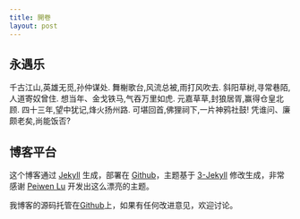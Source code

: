```yaml
---
title: 開卷
layout: post
---
```


## 永遇乐

千古江山,英雄无觅,孙仲谋处.
舞榭歌台,风流总被,雨打风吹去.
斜阳草树,寻常巷陌,人道寄奴曾住.
想当年、金戈铁马,气吞万里如虎.
元嘉草草,封狼居胥,赢得仓皇北顾.
四十三年,望中犹记,烽火扬州路. 
可堪回首,佛狸祠下,一片神鸦社鼓!
凭谁问、廉颇老矣,尚能饭否? 

## 博客平台

这个博客通过 [Jekyll](http://jekyllrb.com/) 生成，部署在 [Github](https://pages.github.com)，主题基于 [3-Jekyll](https://github.com/P233/3-Jekyll) 修改生成，非常感谢 [Peiwen Lu](https://github.com/P233) 开发出这么漂亮的主题。

我博客的源码托管在[Github](https://github.com/wkrelease)上，如果有任何改进意见，欢迎讨论。
